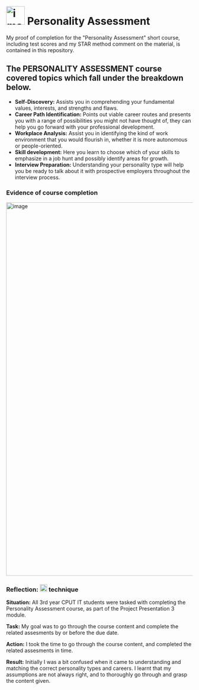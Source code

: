 # <img width="50" height="50" alt="image" src="https://github.com/user-attachments/assets/af0df071-e091-4c9e-b3f4-33cfa3004a33" /> Personality Assessment
My proof of completion for the "Personality Assessment" short course, including test scores and my STAR method comment on the material, is contained in this repository.

## The PERSONALITY ASSESSMENT course covered topics which fall under the breakdown below.
- **Self-Discovery:** Assists you in comprehending your fundamental values, interests, and strengths and flaws. 
- **Career Path Identification:** Points out viable career routes and presents you with a range of possibilities you might not have thought of, they can help you go forward with your professional development. 
- **Workplace Analysis:** Assist you in identifying the kind of work environment that you would flourish in, whether it is more autonomous or people-oriented. 
- **Skill development:** Here you learn to choose which of your skills to emphasize in a job hunt and possibly identify areas for growth.
- **Interview Preparation:** Understanding your personality type will help you be ready to talk about it with prospective employers throughout the interview process. 

### Evidence of course completion
<img width="1920" height="1008" alt="image" src="https://github.com/user-attachments/assets/99471a9d-4354-4841-91d0-966531d3a29e" />

### Reflection: <img width="20" height="20" alt="image" src="https://github.com/user-attachments/assets/0a7d2c8b-6444-43b3-8d4a-be93c09e3d55" /> technique
**Situation:** All 3rd year CPUT IT students were tasked with completing the Personality Assessment course, as part of the Project Presentation 3 module.

**Task:** My goal was to go through the course content and complete the related assesments by or before the due date.

**Action:** I took the time to go through the course content, and completed the related assesments in time.

**Result:** Initially I was a bit confused when it came to understanding and matching the correct personality types and careers. I learnt that my assumptions are not always right, and to thoroughly go through and grasp the content given.
